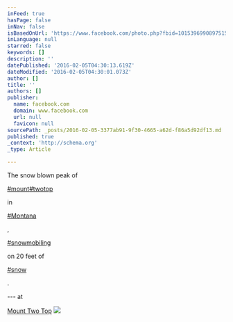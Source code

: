 ```yaml
---
inFeed: true
hasPage: false
inNav: false
isBasedOnUrl: 'https://www.facebook.com/photo.php?fbid=10153969908975152&set=a.10153839240115152.1073741833.500225151&type=3&theater&notif_t=like'
inLanguage: null
starred: false
keywords: []
description: ''
datePublished: '2016-02-05T04:30:13.619Z'
dateModified: '2016-02-05T04:30:01.073Z'
author: []
title: ''
authors: []
publisher:
  name: facebook.com
  domain: www.facebook.com
  url: null
  favicon: null
sourcePath: _posts/2016-02-05-3377ab91-9f30-4665-a62d-f86a5d92df13.md
published: true
_context: 'http://schema.org'
_type: Article

---
```

The snow blown peak of

[\#mount][0][\#twotop][1]

in

[\#Montana][2]

,

[\#snowmobiling][3]

on 20 feet of

[\#snow][4]

.

--- at

[Mount Two Top][5]
![](https://scontent.ford1-1.fna.fbcdn.net/hphotos-xfp1/t31.0-8/12633556_10153969908975152_8154787189595061833_o.jpg)

[0]: https://www.facebook.com/hashtag/mount
[1]: https://www.facebook.com/hashtag/twotop
[2]: https://www.facebook.com/hashtag/montana
[3]: https://www.facebook.com/hashtag/snowmobiling
[4]: https://www.facebook.com/hashtag/snow
[5]: null